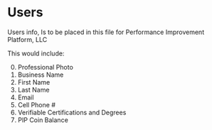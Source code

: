 # Users

Users info, Is to be placed in this file for Performance Improvement Platform, LLC

This would include:

0) Professional Photo
1) Business Name
2) First Name
3) Last Name
4) Email
5) Cell Phone #
6) Verifiable Certifications and Degrees
7) PIP Coin Balance
